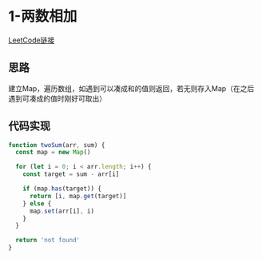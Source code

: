 # 1-两数相加

[LeetCode链接](https://leetcode-cn.com/problems/two-sum/comments/)

## 思路

建立Map，遍历数组，如遇到可以凑成和的值则返回，若无则存入Map（在之后遇到可凑成的值时刚好可取出）

## 代码实现

````js
function twoSum(arr, sum) {
  const map = new Map()

  for (let i = 0; i < arr.length; i++) {
    const target = sum - arr[i]

    if (map.has(target)) {
      return [i, map.get(target)]
    } else {
      map.set(arr[i], i)
    }
  }

  return 'not found'
}
````
